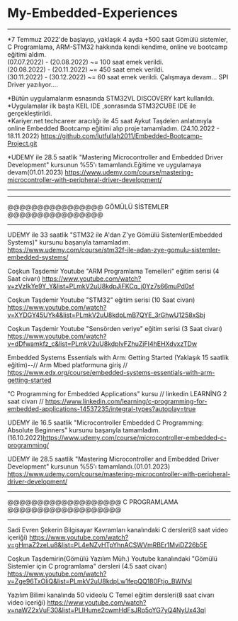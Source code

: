 # My-Embedded-Experiences

***********************************************************************************************************************************************************************

*7 Temmuz 2022'de başlayıp, yaklaşık 4 ayda +500 saat Gömülü sistemler, C Programlama, ARM-STM32 hakkında kendi kendime, online ve bootcamp eğitimi aldım.              
(07.07.2022) - (20.08.2022) ~= 100 saat emek verildi.                                                                                                                    
(20.08.2022) - (20.11.2022) ~= 450 saat emek verildi.                                                                                                                                                                                                                                                                  
(30.11.2022) - (30.12.2022) ~= 60 saat emek verildi.                                                                                                                      Çalışmaya devam... SPI Driver yazılıyor....                                                                                                                           
                                                                                                    
*Bütün uygulamalarım esnasında STM32VL DISCOVERY kart kullanıldı.                                                                                                                                                                                                                                                                     
*Uygulamalar ilk başta KEIL IDE ,sonrasında STM32CUBE IDE ile gerçekleştirildi.                                                                                                                                                                                                                                                                                                                                     
*Kariyer.net techcareer aracılığı ile 45 saat Aykut Taşdelen anlatımıyla online Embedded Bootcamp eğitimi alıp proje tamamladım.                                        (24.10.2022 - 18.11.2022) https://github.com/lutfullah2011/Embedded-Bootcamp-Project.git                                                                                          

*UDEMY ile 28.5 saatlik "Mastering Microcontroller and Embedded Driver Development" kursunun %55'ı tamamlandı.Eğitime ve uygulamaya devam(01.01.2023)                    https://www.udemy.com/course/mastering-microcontroller-with-peripheral-driver-development/                                                                                                                                                                                                                                                                               
***********************************************************************************************************************************************************************
                                                                                                                                                                                                                                                                                                                                                                                                                                                                                                                                                                                                                                                                                                                                                                                                                                                                                                                                                                                                                                                
                                                                                                                                                                                                                                                                                                                                                                                                                                                                                                                                                                                                                                                                                                                                                                                                                                                                                                                                                                                                                                                

***********************************************************************************************************************************************************************
@@@@@@@@@@@@@@@@
GÖMÜLÜ SİSTEMLER
@@@@@@@@@@@@@@@@
***********************************************************************************************************************************************************************



UDEMY ile 33 saatlik "STM32 ile A'dan Z'ye Gömülü Sistemler(Embedded Systems)" kursunu başarıyla tamamladım.
https://www.udemy.com/course/stm32f-ile-adan-zye-gomulu-sistemler-embedded-systems/

Coşkun Taşdemir Youtube "ARM Programlama Temelleri" eğitim serisi (4 Saat civarı)                                                                                       https://www.youtube.com/watch?v=zVzIkYe9Y_Y&list=PLmkV2uU8kdpJiFKCq_j0Yz7s66muPd0sf

Coşkun Taşdemir Youtube "STM32" eğitim serisi (10 Saat civarı)                                                                                                         https://www.youtube.com/watch?v=XYDGY45UYk4&list=PLmkV2uU8kdpLmB7QYE_3rGhwU1258xSbj

Coşkun Taşdemir Youtube "Sensörden veriye" eğitim serisi (3 Saat civarı)                                                                                               https://www.youtube.com/watch?v=dDfwamkfz_c&list=PLmkV2uU8kdpIvFZhuZjFI4hEHXdvxzTDw

Embedded Systems Essentials with Arm: Getting Started (Yaklaşık 15 saatlik eğitim)--// Arm Mbed platformuna giriş //
https://www.edx.org/course/embedded-systems-essentials-with-arm-getting-started

"C Programming for Embedded Applications" kursu // linkedin LEARNİNG 2 saat civarı //
https://www.linkedin.com/learning/c-programming-for-embedded-applications-14537235/integral-types?autoplay=true

UDEMY ile 16.5 saatlik "Microcontroller Embedded C Programming: Absolute Beginners" kursunu başarıyla tamamladım.(16.10.2022)https://www.udemy.com/course/microcontroller-embedded-c-programming/


UDEMY ile 28.5 saatlik "Mastering Microcontroller and Embedded Driver Development" kursunun %55'ı tamamlandı.(01.01.2023)                                               https://www.udemy.com/course/mastering-microcontroller-with-peripheral-driver-development/ 


                                                                                                                                                                                                                                                                                                                                                                                                                                                                                                                                                                                                                                                                                                                                                                                                                                                                                       
  


***********************************************************************************************************************************************************************
@@@@@@@@@@@@@@@@@@@
C PROGRAMLAMA
@@@@@@@@@@@@@@@@@@@
***********************************************************************************************************************************************************************


Sadi Evren Şekerin Bilgisayar Kavramları kanalındaki C dersleri(8 saat video içeriği)
https://www.youtube.com/watch?v=gHmaZ2zeLu8&list=PL4eNZvHTpYhnACSWVmRBEr1MviDZ26b5E

Coşkun Taşdemirin(Gömülü Yazılım Müh.) Youtube kanalındaki "Gömülü Sistemler için C programlama" dersleri (4.5 saat civarı)
https://www.youtube.com/watch?v=Zge96TxOliQ&list=PLmkV2uU8kdpLw1fepQQ180Ftjo_BWIVsl

Yazılım Bilimi kanalında 50 videolu C Temel eğitim dersleri(8 saat civarı video içeriği)
https://www.youtube.com/watch?v=naWZ2xVuF30&list=PLIHume2cwmHdFsJRo5oYG7yQ4NyUx43ql
